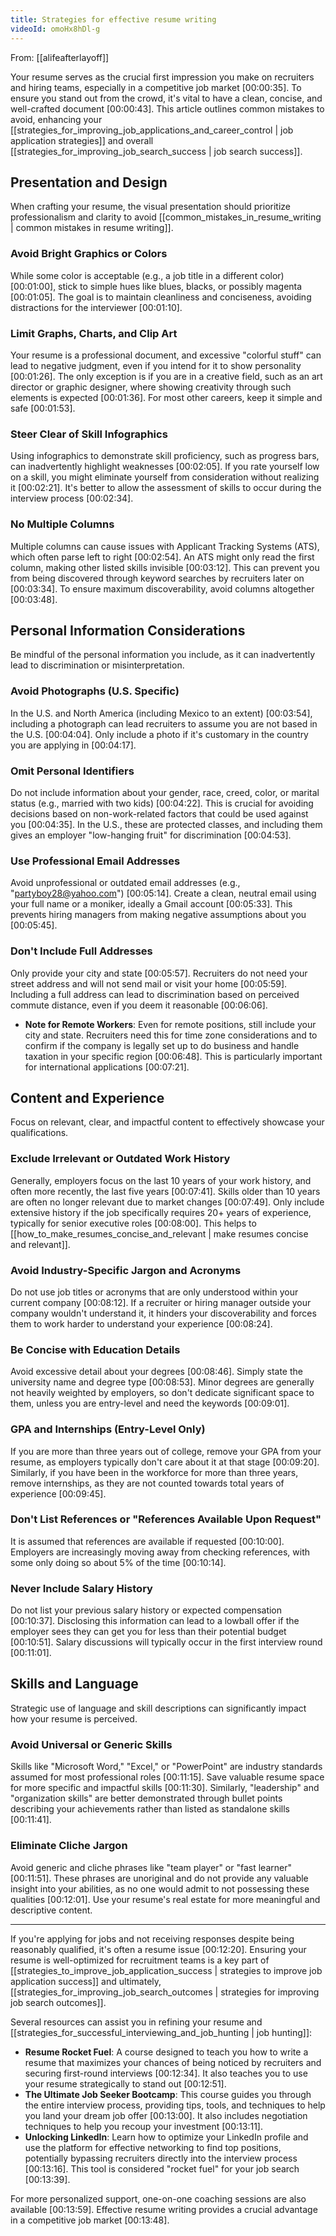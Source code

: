 ```yaml
---
title: Strategies for effective resume writing
videoId: omoHx8hDl-g
---
```


From: [[alifeafterlayoff]] <br/> 

Your resume serves as the crucial first impression you make on recruiters and hiring teams, especially in a competitive job market <a class="yt-timestamp" data-t="00:00:35">[00:00:35]</a>. To ensure you stand out from the crowd, it's vital to have a clean, concise, and well-crafted document <a class="yt-timestamp" data-t="00:00:43">[00:00:43]</a>. This article outlines common mistakes to avoid, enhancing your [[strategies_for_improving_job_applications_and_career_control | job application strategies]] and overall [[strategies_for_improving_job_search_success | job search success]].

## Presentation and Design

When crafting your resume, the visual presentation should prioritize professionalism and clarity to avoid [[common_mistakes_in_resume_writing | common mistakes in resume writing]].

### Avoid Bright Graphics or Colors
While some color is acceptable (e.g., a job title in a different color) <a class="yt-timestamp" data-t="00:01:00">[00:01:00]</a>, stick to simple hues like blues, blacks, or possibly magenta <a class="yt-timestamp" data-t="00:01:05">[00:01:05]</a>. The goal is to maintain cleanliness and conciseness, avoiding distractions for the interviewer <a class="yt-timestamp" data-t="00:01:10">[00:01:10]</a>.

### Limit Graphs, Charts, and Clip Art
Your resume is a professional document, and excessive "colorful stuff" can lead to negative judgment, even if you intend for it to show personality <a class="yt-timestamp" data-t="00:01:26">[00:01:26]</a>. The only exception is if you are in a creative field, such as an art director or graphic designer, where showing creativity through such elements is expected <a class="yt-timestamp" data-t="00:01:36">[00:01:36]</a>. For most other careers, keep it simple and safe <a class="yt-timestamp" data-t="00:01:53">[00:01:53]</a>.

### Steer Clear of Skill Infographics
Using infographics to demonstrate skill proficiency, such as progress bars, can inadvertently highlight weaknesses <a class="yt-timestamp" data-t="00:02:05">[00:02:05]</a>. If you rate yourself low on a skill, you might eliminate yourself from consideration without realizing it <a class="yt-timestamp" data-t="00:02:21">[00:02:21]</a>. It's better to allow the assessment of skills to occur during the interview process <a class="yt-timestamp" data-t="00:02:34">[00:02:34]</a>.

### No Multiple Columns
Multiple columns can cause issues with Applicant Tracking Systems (ATS), which often parse left to right <a class="yt-timestamp" data-t="00:02:54">[00:02:54]</a>. An ATS might only read the first column, making other listed skills invisible <a class="yt-timestamp" data-t="00:03:12">[00:03:12]</a>. This can prevent you from being discovered through keyword searches by recruiters later on <a class="yt-timestamp" data-t="00:03:34">[00:03:34]</a>. To ensure maximum discoverability, avoid columns altogether <a class="yt-timestamp" data-t="00:03:48">[00:03:48]</a>.

## Personal Information Considerations

Be mindful of the personal information you include, as it can inadvertently lead to discrimination or misinterpretation.

### Avoid Photographs (U.S. Specific)
In the U.S. and North America (including Mexico to an extent) <a class="yt-timestamp" data-t="00:03:54">[00:03:54]</a>, including a photograph can lead recruiters to assume you are not based in the U.S. <a class="yt-timestamp" data-t="00:04:04">[00:04:04]</a>. Only include a photo if it's customary in the country you are applying in <a class="yt-timestamp" data-t="00:04:17">[00:04:17]</a>.

### Omit Personal Identifiers
Do not include information about your gender, race, creed, color, or marital status (e.g., married with two kids) <a class="yt-timestamp" data-t="00:04:22">[00:04:22]</a>. This is crucial for avoiding decisions based on non-work-related factors that could be used against you <a class="yt-timestamp" data-t="00:04:35">[00:04:35]</a>. In the U.S., these are protected classes, and including them gives an employer "low-hanging fruit" for discrimination <a class="yt-timestamp" data-t="00:04:53">[00:04:53]</a>.

### Use Professional Email Addresses
Avoid unprofessional or outdated email addresses (e.g., "partyboy28@yahoo.com") <a class="yt-timestamp" data-t="00:05:14">[00:05:14]</a>. Create a clean, neutral email using your full name or a moniker, ideally a Gmail account <a class="yt-timestamp" data-t="00:05:33">[00:05:33]</a>. This prevents hiring managers from making negative assumptions about you <a class="yt-timestamp" data-t="00:05:45">[00:05:45]</a>.

### Don't Include Full Addresses
Only provide your city and state <a class="yt-timestamp" data-t="00:05:57">[00:05:57]</a>. Recruiters do not need your street address and will not send mail or visit your home <a class="yt-timestamp" data-t="00:05:59">[00:05:59]</a>. Including a full address can lead to discrimination based on perceived commute distance, even if you deem it reasonable <a class="yt-timestamp" data-t="00:06:06">[00:06:06]</a>.

*   **Note for Remote Workers**: Even for remote positions, still include your city and state. Recruiters need this for time zone considerations and to confirm if the company is legally set up to do business and handle taxation in your specific region <a class="yt-timestamp" data-t="00:06:48">[00:06:48]</a>. This is particularly important for international applications <a class="yt-timestamp" data-t="00:07:21">[00:07:21]</a>.

## Content and Experience

Focus on relevant, clear, and impactful content to effectively showcase your qualifications.

### Exclude Irrelevant or Outdated Work History
Generally, employers focus on the last 10 years of your work history, and often more recently, the last five years <a class="yt-timestamp" data-t="00:07:41">[00:07:41]</a>. Skills older than 10 years are often no longer relevant due to market changes <a class="yt-timestamp" data-t="00:07:49">[00:07:49]</a>. Only include extensive history if the job specifically requires 20+ years of experience, typically for senior executive roles <a class="yt-timestamp" data-t="00:08:00">[00:08:00]</a>. This helps to [[how_to_make_resumes_concise_and_relevant | make resumes concise and relevant]].

### Avoid Industry-Specific Jargon and Acronyms
Do not use job titles or acronyms that are only understood within your current company <a class="yt-timestamp" data-t="00:08:12">[00:08:12]</a>. If a recruiter or hiring manager outside your company wouldn't understand it, it hinders your discoverability and forces them to work harder to understand your experience <a class="yt-timestamp" data-t="00:08:24">[00:08:24]</a>.

### Be Concise with Education Details
Avoid excessive detail about your degrees <a class="yt-timestamp" data-t="00:08:46">[00:08:46]</a>. Simply state the university name and degree type <a class="yt-timestamp" data-t="00:08:53">[00:08:53]</a>. Minor degrees are generally not heavily weighted by employers, so don't dedicate significant space to them, unless you are entry-level and need the keywords <a class="yt-timestamp" data-t="00:09:01">[00:09:01]</a>.

### GPA and Internships (Entry-Level Only)
If you are more than three years out of college, remove your GPA from your resume, as employers typically don't care about it at that stage <a class="yt-timestamp" data-t="00:09:20">[00:09:20]</a>. Similarly, if you have been in the workforce for more than three years, remove internships, as they are not counted towards total years of experience <a class="yt-timestamp" data-t="00:09:45">[00:09:45]</a>.

### Don't List References or "References Available Upon Request"
It is assumed that references are available if requested <a class="yt-timestamp" data-t="00:10:00">[00:10:00]</a>. Employers are increasingly moving away from checking references, with some only doing so about 5% of the time <a class="yt-timestamp" data-t="00:10:14">[00:10:14]</a>.

### Never Include Salary History
Do not list your previous salary history or expected compensation <a class="yt-timestamp" data-t="00:10:37">[00:10:37]</a>. Disclosing this information can lead to a lowball offer if the employer sees they can get you for less than their potential budget <a class="yt-timestamp" data-t="00:10:51">[00:10:51]</a>. Salary discussions will typically occur in the first interview round <a class="yt-timestamp" data-t="00:11:01">[00:11:01]</a>.

## Skills and Language

Strategic use of language and skill descriptions can significantly impact how your resume is perceived.

### Avoid Universal or Generic Skills
Skills like "Microsoft Word," "Excel," or "PowerPoint" are industry standards assumed for most professional roles <a class="yt-timestamp" data-t="00:11:15">[00:11:15]</a>. Save valuable resume space for more specific and impactful skills <a class="yt-timestamp" data-t="00:11:30">[00:11:30]</a>. Similarly, "leadership" and "organization skills" are better demonstrated through bullet points describing your achievements rather than listed as standalone skills <a class="yt-timestamp" data-t="00:11:41">[00:11:41]</a>.

### Eliminate Cliche Jargon
Avoid generic and cliche phrases like "team player" or "fast learner" <a class="yt-timestamp" data-t="00:11:51">[00:11:51]</a>. These phrases are unoriginal and do not provide any valuable insight into your abilities, as no one would admit to not possessing these qualities <a class="yt-timestamp" data-t="00:12:01">[00:12:01]</a>. Use your resume's real estate for more meaningful and descriptive content.

---

If you're applying for jobs and not receiving responses despite being reasonably qualified, it's often a resume issue <a class="yt-timestamp" data-t="00:12:20">[00:12:20]</a>. Ensuring your resume is well-optimized for recruitment teams is a key part of [[strategies_to_improve_job_application_success | strategies to improve job application success]] and ultimately, [[strategies_for_improving_job_search_outcomes | strategies for improving job search outcomes]].

Several resources can assist you in refining your resume and [[strategies_for_successful_interviewing_and_job_hunting | job hunting]]:
*   **Resume Rocket Fuel**: A course designed to teach you how to write a resume that maximizes your chances of being noticed by recruiters and securing first-round interviews <a class="yt-timestamp" data-t="00:12:34">[00:12:34]</a>. It also teaches you to use your resume strategically to stand out <a class="yt-timestamp" data-t="00:12:51">[00:12:51]</a>.
*   **The Ultimate Job Seeker Bootcamp**: This course guides you through the entire interview process, providing tips, tools, and techniques to help you land your dream job offer <a class="yt-timestamp" data-t="00:13:00">[00:13:00]</a>. It also includes negotiation techniques to help you recoup your investment <a class="yt-timestamp" data-t="00:13:11">[00:13:11]</a>.
*   **Unlocking LinkedIn**: Learn how to optimize your LinkedIn profile and use the platform for effective networking to find top positions, potentially bypassing recruiters directly into the interview process <a class="yt-timestamp" data-t="00:13:16">[00:13:16]</a>. This tool is considered "rocket fuel" for your job search <a class="yt-timestamp" data-t="00:13:39">[00:13:39]</a>.

For more personalized support, one-on-one coaching sessions are also available <a class="yt-timestamp" data-t="00:13:59">[00:13:59]</a>. Effective resume writing provides a crucial advantage in a competitive job market <a class="yt-timestamp" data-t="00:13:48">[00:13:48]</a>.